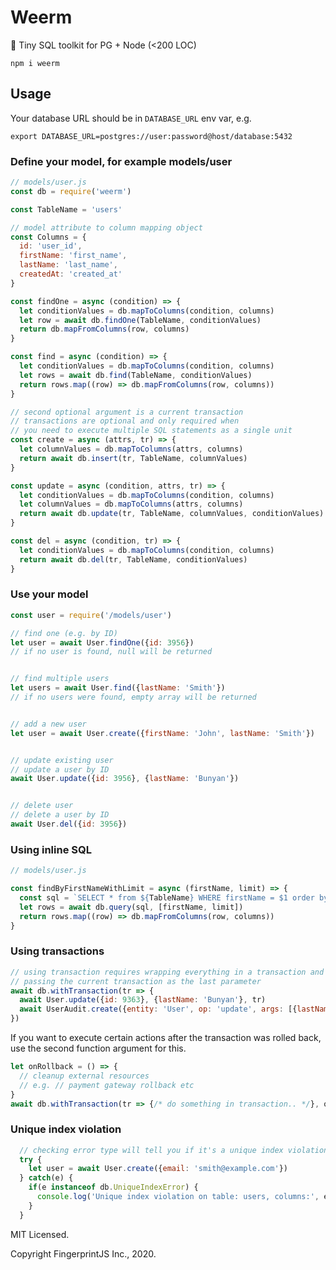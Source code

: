 Weerm
============================

🧰 Tiny SQL toolkit for PG + Node (<200 LOC)

```
npm i weerm
```

## Usage

Your database URL should be in `DATABASE_URL` env var, e.g.

```shell script
export DATABASE_URL=postgres://user:password@host/database:5432
```

### Define your model, for example models/user

```js
// models/user.js
const db = require('weerm')

const TableName = 'users'

// model attribute to column mapping object
const Columns = {
  id: 'user_id',
  firstName: 'first_name',
  lastName: 'last_name',
  createdAt: 'created_at'
}

const findOne = async (condition) => {
  let conditionValues = db.mapToColumns(condition, columns)
  let row = await db.findOne(TableName, conditionValues)
  return db.mapFromColumns(row, columns)
}

const find = async (condition) => {
  let conditionValues = db.mapToColumns(condition, columns)
  let rows = await db.find(TableName, conditionValues)
  return rows.map((row) => db.mapFromColumns(row, columns))
}

// second optional argument is a current transaction
// transactions are optional and only required when 
// you need to execute multiple SQL statements as a single unit
const create = async (attrs, tr) => {
  let columnValues = db.mapToColumns(attrs, columns)
  return await db.insert(tr, TableName, columnValues)
}

const update = async (condition, attrs, tr) => {
  let conditionValues = db.mapToColumns(condition, columns)
  let columnValues = db.mapToColumns(attrs, columns)
  return await db.update(tr, TableName, columnValues, conditionValues)
}

const del = async (condition, tr) => {
  let conditionValues = db.mapToColumns(condition, columns)
  return await db.del(tr, TableName, conditionValues)
}
```

### Use your model 

```js
const user = require('/models/user')

// find one (e.g. by ID)
let user = await User.findOne({id: 3956})
// if no user is found, null will be returned


// find multiple users
let users = await User.find({lastName: 'Smith'})
// if no users were found, empty array will be returned


// add a new user
let user = await User.create({firstName: 'John', lastName: 'Smith'})


// update existing user
// update a user by ID
await User.update({id: 3956}, {lastName: 'Bunyan'})


// delete user
// delete a user by ID
await User.del({id: 3956})
```
### Using inline SQL

```js
// models/user.js

const findByFirstNameWithLimit = async (firstName, limit) => {
  const sql = `SELECT * from ${TableName} WHERE firstName = $1 order by ID DESC LIMIT $2`
  let rows = await db.query(sql, [firstName, limit])
  return rows.map((row) => db.mapFromColumns(row, columns))
}
```

### Using transactions

```js
// using transaction requires wrapping everything in a transaction and 
// passing the current transaction as the last parameter
await db.withTransaction(tr => {
  await User.update({id: 9363}, {lastName: 'Bunyan'}, tr)
  await UserAudit.create({entity: 'User', op: 'update', args: [{lastName: 'Bunyan'}]}, tr)
})
```

If you want to execute certain actions after the transaction was rolled back,
use the second function argument for this.

```js
let onRollback = () => {
  // cleanup external resources
  // e.g. // payment gateway rollback etc
}
await db.withTransaction(tr => {/* do something in transaction.. */}, onRollback)
```

### Unique index violation

```js
  // checking error type will tell you if it's a unique index violation
  try {
    let user = await User.create({email: 'smith@example.com'})
  } catch(e) {
    if(e instanceof db.UniqueIndexError) {
      console.log('Unique index violation on table: users, columns:', e.columns)
    }
  }
```

MIT Licensed.

Copyright FingerprintJS Inc., 2020.


